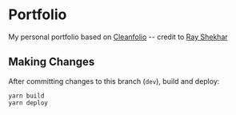 # Portfolio

My personal portfolio based on [Cleanfolio](https://github.com/rajshekhar26/cleanfolio) -- credit to [Ray Shekhar](https://github.com/rajshekhar26)

## Making Changes

After committing changes to this branch (`dev`), build and deploy:

```
yarn build
yarn deploy
```
